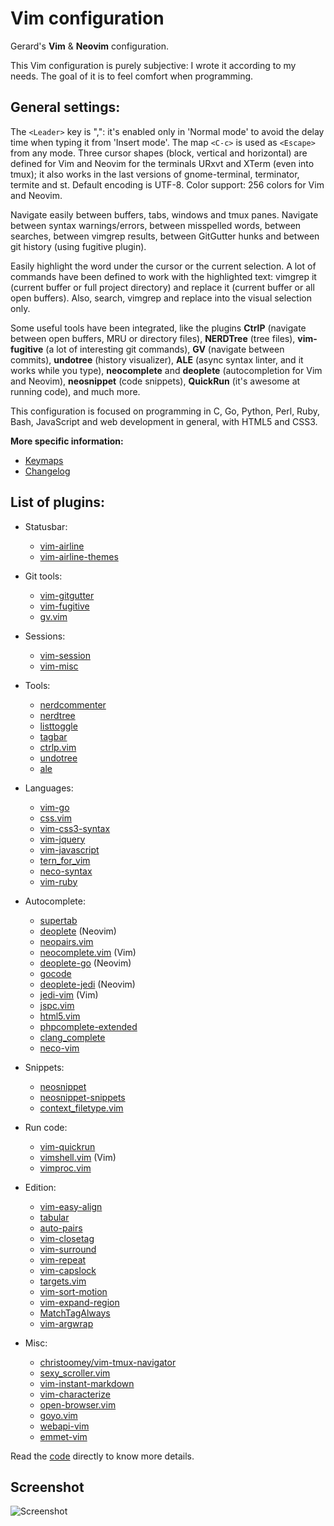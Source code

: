 # Vim configuration
Gerard's **Vim** & **Neovim** configuration.

This Vim configuration is purely subjective: I wrote it according to my needs. The goal of it is to feel comfort when programming.

## General settings:

The `<Leader>` key is ",": it's enabled only in 'Normal mode' to avoid the delay time when typing it from 'Insert mode'. The map `<C-c>` is used as `<Escape>` from any mode. Three cursor shapes (block, vertical and horizontal) are defined for Vim and Neovim for the terminals URxvt and XTerm (even into tmux); it also works in the last versions of gnome-terminal, terminator, termite and st. Default encoding is UTF-8. Color support: 256 colors for Vim and Neovim.

Navigate easily between buffers, tabs, windows and tmux panes. Navigate between syntax warnings/errors, between misspelled words, between searches, between vimgrep results, between GitGutter hunks and between git history (using fugitive plugin).

Easily highlight the word under the cursor or the current selection. A lot of commands have been defined to work with the highlighted text: vimgrep it (current buffer or full project directory) and replace it (current buffer or all open buffers). Also, search, vimgrep and replace into the visual selection only.

Some useful tools have been integrated, like the plugins **CtrlP** (navigate between open buffers, MRU or directory files), **NERDTree** (tree files), **vim-fugitive** (a lot of interesting git commands), **GV** (navigate between commits), **undotree** (history visualizer), **ALE** (async syntax linter, and it works while you type), **neocomplete** and **deoplete** (autocompletion for Vim and Neovim), **neosnippet** (code snippets), **QuickRun** (it's awesome at running code), and much more.

This configuration is focused on programming in C, Go, Python, Perl, Ruby, Bash, JavaScript and web development in general, with HTML5 and CSS3.

**More specific information:**
- [Keymaps](https://github.com/gerardbm/vimrc/blob/master/KEYMAPS.md)
- [Changelog](https://github.com/gerardbm/vimrc/blob/master/CHANGELOG.md)

## List of plugins:
- Statusbar:
  - [vim-airline](https://github.com/vim-airline/vim-airline)
  - [vim-airline-themes](https://github.com/vim-airline/vim-airline-themes)

- Git tools:
  - [vim-gitgutter](https://github.com/airblade/vim-gitgutter)
  - [vim-fugitive](https://github.com/tpope/vim-fugitive)
  - [gv.vim](https://github.com/junegunn/gv.vim)

- Sessions:
  - [vim-session](https://github.com/xolox/vim-session)
  - [vim-misc](https://github.com/xolox/vim-misc)

- Tools:
  - [nerdcommenter](https://github.com/scrooloose/nerdcommenter)
  - [nerdtree](https://github.com/scrooloose/nerdtree)
  - [listtoggle](https://github.com/valloric/listtoggle)
  - [tagbar](https://github.com/majutsushi/tagbar)
  - [ctrlp.vim](https://github.com/ctrlpvim/ctrlp.vim)
  - [undotree](https://github.com/mbbill/undotree)
  - [ale](https://github.com/w0rp/ale)

- Languages:
  - [vim-go](https://github.com/fatih/vim-go)
  - [css.vim](https://github.com/JulesWang/css.vim)
  - [vim-css3-syntax](https://github.com/hail2u/vim-css3-syntax)
  - [vim-jquery](https://github.com/itspriddle/vim-jquery)
  - [vim-javascript](https://github.com/pangloss/vim-javascript)
  - [tern_for_vim](https://github.com/ternjs/tern_for_vim)
  - [neco-syntax](https://github.com/Shougo/neco-syntax)
  - [vim-ruby](https://github.com/vim-ruby/vim-ruby)

- Autocomplete:
  - [supertab](https://github.com/ervandew/supertab)
  - [deoplete](https://github.com/Shougo/deoplete) (Neovim)
  - [neopairs.vim](https://github.com/Shougo/neopairs.vim)
  - [neocomplete.vim](https://github.com/Shougo/neocomplete.vim) (Vim)
  - [deoplete-go](https://github.com/zchee/deoplete-go) (Neovim)
  - [gocode](https://github.com/nsf/gocode)
  - [deoplete-jedi](https://github.com/zchee/deoplete-jedi) (Neovim)
  - [jedi-vim](https://github.com/davidhalter/jedi-vim) (Vim)
  - [jspc.vim](https://github.com/othree/jspc.vim)
  - [html5.vim](https://github.com/othree/html5.vim)
  - [phpcomplete-extended](https://github.com/m2mdas/phpcomplete-extended)
  - [clang_complete](https://github.com/Rip-Rip/clang_complete)
  - [neco-vim](https://github.com/Shougo/neco-vim)

- Snippets:
  - [neosnippet](https://github.com/Shougo/neosnippet)
  - [neosnippet-snippets](https://github.com/Shougo/neosnippet-snippets)
  - [context_filetype.vim](https://github.com/Shougo/context_filetype.vim)

- Run code:
  - [vim-quickrun](https://github.com/thinca/vim-quickrun)
  - [vimshell.vim](https://github.com/Shougo/vimshell.vim) (Vim)
  - [vimproc.vim](https://github.com/Shougo/vimproc.vim)

- Edition:
  - [vim-easy-align](https://github.com/junegunn/vim-easy-align)
  - [tabular](https://github.com/godlygeek/tabular)
  - [auto-pairs](https://github.com/jiangmiao/auto-pairs)
  - [vim-closetag](https://github.com/alvan/vim-closetag)
  - [vim-surround](https://github.com/tpope/vim-surround)
  - [vim-repeat](https://github.com/tpope/vim-repeat)
  - [vim-capslock](https://github.com/tpope/vim-capslock)
  - [targets.vim](https://github.com/wellle/targets.vim)
  - [vim-sort-motion](https://github.com/christoomey/vim-sort-motion)
  - [vim-expand-region](https://github.com/terryma/vim-expand-region)
  - [MatchTagAlways](https://github.com/Valloric/MatchTagAlways)
  - [vim-argwrap](https://github.com/FooSoft/vim-argwrap)

- Misc:
  - [christoomey/vim-tmux-navigator](https://github.com/christoomey/vim-tmux-navigator)
  - [sexy_scroller.vim](https://github.com/joeytwiddle/sexy_scroller.vim)
  - [vim-instant-markdown](https://github.com/suan/vim-instant-markdown)
  - [vim-characterize](https://github.com/tpope/vim-characterize)
  - [open-browser.vim](https://github.com/tyru/open-browser.vim)
  - [goyo.vim](https://github.com/junegunn/goyo.vim)
  - [webapi-vim](https://github.com/mattn/webapi-vim)
  - [emmet-vim](https://github.com/mattn/emmet-vim)

Read the [code](https://github.com/gerardbm/vimrc/blob/master/vimrc) directly to know more details.

## Screenshot

![Screenshot](https://raw.githubusercontent.com/gerardbm/vimrc/master/img/vimrc.png)
